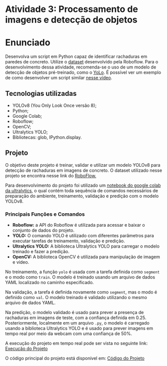# Atividade 3: Processamento de imagens e detecção de objetos
# Enunciado

Desenvolva um script em Python capaz de identificar rachaduras em paredes de concreto. Utilize o [dataset](https://universe.roboflow.com/university-bswxt/crack-bphdr/dataset/2) desenvolvido pela Roboflow. Para o desenvolvimento dessa atividade, recomenda-se o uso de um modelo de detecção de objetos pré-treinado, como o [YoLo](https://github.com/ultralytics/ultralytics). É possível ver um exemplo de como desenvolver um script similar [nesse vídeo](https://www.youtube.com/watch?v=vFGxM2KLs10).

## Tecnologias utilizadas

-   YOLOv8 (You Only Look Once versão 8);
-   Python;
-   Google Colab;
-   Roboflow;
-   OpenCV;
-   Ultralytics YOLO;
-   Bibliotecas: glob, IPython.display.

## Projeto

O objetivo deste projeto é treinar, validar e utilizar um modelo YOLOv8 para detecção de rachaduras em imagens de concreto. O dataset utilizado nesse projeto se encontra nesse link do [RoboFlow.](https://universe.roboflow.com/university-bswxt/crack-bphdr/dataset/2) 

Para desenvolvimento do projeto foi utilizado um [notebook do google colab da ultralytics](https://github.com/roboflow/notebooks/blob/main/notebooks/train-yolov7-instance-segmentation-on-custom-data.ipynb), o qual contém toda sequência de comandos necessários de preparação do ambiente, treinamento, validação e predição com o modelo YOLOv8.

### Principais Funções e Comandos

 - **Roboflow:** a API do Roboflow é utilizada para acessar e baixar o conjunto de dados do projeto.
-   **YOLO:** O comando YOLO é utilizado com diferentes parâmetros para executar tarefas de treinamento, validação e predição.
-   **Ultralytics YOLO:** A biblioteca Ultralytics YOLO para carregar o modelo treinado e fazer a predição.
-   **OpenCV:** A biblioteca OpenCV é utilizada para manipulação de imagem e vídeo.

No treinamento, a função `yolo` é usada com a tarefa definida como `segment` e o modo como `train`. O modelo é treinado usando um arquivo de dados YAML localizado no caminho especificado.

Na validação, a tarefa é definida novamente como `segment`, mas o modo é definido como `val`. O modelo treinado é validado utilizando o mesmo arquivo de dados YAML.

Na predição, o modelo validado é usado para prever a presença de rachaduras em imagens de teste, com a confiança definida em 0.25. Posteriormente, localmente em um arquivo `.py`, o modelo é carregado usando a biblioteca Ultralytics YOLO e é usado para prever imagens em tempo real por meio da webcam com uma confiança de 50%.

A execução do projeto em tempo real pode ser vista no seguinte link: [Execução do Projeto](https://drive.google.com/file/d/1njxaZ7hY9l7mPRHvQqPHjqkl8HxfRzx2/view?usp=sharing)

O código principal do projeto está disponível em: [Código do Projeto](https://github.com/ipatriciahonorato/Modulo-6/tree/main/Ponderada%203/codigo)
